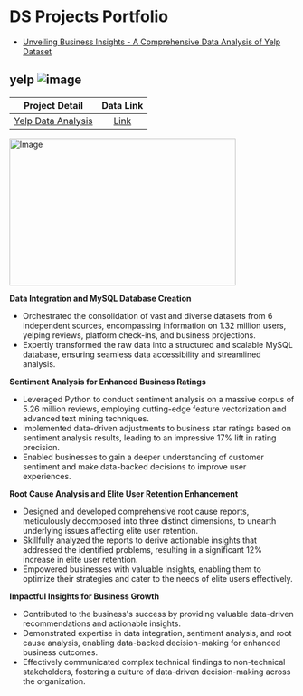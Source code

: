 # DS Projects Portfolio

- [Unveiling Business Insights - A Comprehensive Data Analysis of Yelp Dataset](#yelp)

## yelp ![image](https://github.com/datoujinggzj/DS_Project_Portfolio/assets/99417740/b791ea9e-195e-4107-b665-49d060becf52)

| Project Detail | Data Link |
|:----------------:|:----------:|
| [Yelp Data Analysis](https://github.com/datoujinggzj/DS_Project_Portfolio/tree/main/Yelp_Data_Analysis) | [Link](https://drive.google.com/drive/folders/1IjAxEdUHANtt-gs9AuF-hoKSQv8bxK-X?usp=drive_link) |

<p>
  <img src="https://github.com/datoujinggzj/DS_Project_Portfolio/assets/99417740/08f41980-091c-4534-889e-bd8adbb1cb88" alt="Image" width="400" height="260">
</p>


**Data Integration and MySQL Database Creation**

- Orchestrated the consolidation of vast and diverse datasets from 6 independent sources, encompassing information on 1.32 million users, yelping reviews, platform check-ins, and business projections.
- Expertly transformed the raw data into a structured and scalable MySQL database, ensuring seamless data accessibility and streamlined analysis.

**Sentiment Analysis for Enhanced Business Ratings**

- Leveraged Python to conduct sentiment analysis on a massive corpus of 5.26 million reviews, employing cutting-edge feature vectorization and advanced text mining techniques.
- Implemented data-driven adjustments to business star ratings based on sentiment analysis results, leading to an impressive 17% lift in rating precision.
- Enabled businesses to gain a deeper understanding of customer sentiment and make data-backed decisions to improve user experiences.

**Root Cause Analysis and Elite User Retention Enhancement**

- Designed and developed comprehensive root cause reports, meticulously decomposed into three distinct dimensions, to unearth underlying issues affecting elite user retention.
- Skillfully analyzed the reports to derive actionable insights that addressed the identified problems, resulting in a significant 12% increase in elite user retention.
- Empowered businesses with valuable insights, enabling them to optimize their strategies and cater to the needs of elite users effectively.

**Impactful Insights for Business Growth**

- Contributed to the business's success by providing valuable data-driven recommendations and actionable insights.
- Demonstrated expertise in data integration, sentiment analysis, and root cause analysis, enabling data-backed decision-making for enhanced business outcomes.
- Effectively communicated complex technical findings to non-technical stakeholders, fostering a culture of data-driven decision-making across the organization.

